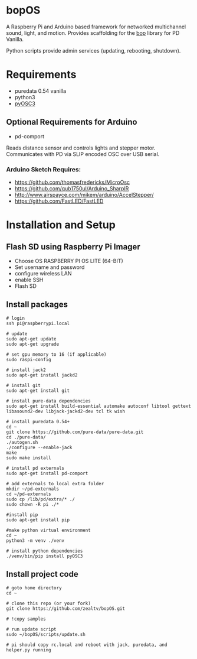 # bopOS

A Raspberry Pi and Arduino based framework for networked multichannel sound, light, and motion.   Provides scaffolding for the [bop](https://github.com/zealtv/bop) library for PD Vanilla. 

Python scripts provide admin services (updating, rebooting, shutdown). 



# Requirements 

- puredata 0.54 vanilla 
- python3
- [pyOSC3](https://pypi.org/project/pyOSC3/)


## Optional Requirements for Arduino
- pd-comport 

Reads distance sensor and controls lights and stepper motor.  Communicates with PD via SLIP encoded OSC over USB serial.

### Arduino Sketch Requires:
- https://github.com/thomasfredericks/MicroOsc
- https://github.com/qub1750ul/Arduino_SharpIR
- http://www.airspayce.com/mikem/arduino/AccelStepper/
- https://github.com/FastLED/FastLED


# Installation and Setup
## Flash SD using Raspberry Pi Imager
- Choose OS RASPBERRY PI OS LITE (64-BIT)
- Set username and password
- configure wireless LAN
- enable SSH
- Flash SD

## Install packages
```
# login
ssh pi@raspberrypi.local

# update
sudo apt-get update
sudo apt-get upgrade

# set gpu memory to 16 (if applicable)
sudo raspi-config

# install jack2
sudo apt-get install jackd2

# install git
sudo apt-get install git

# install pure-data dependencies
sudo apt-get install build-essential automake autoconf libtool gettext libasound2-dev libjack-jackd2-dev tcl tk wish

# install puredata 0.54+
cd ~
git clone https://github.com/pure-data/pure-data.git
cd ./pure-data/
./autogen.sh
./configure --enable-jack
make
sudo make install

# install pd externals
sudo apt-get install pd-comport

# add externals to local extra folder
mkdir ~/pd-externals
cd ~/pd-externals 
sudo cp /lib/pd/extra/* ./
sudo chown -R pi ./*

#install pip
sudo apt-get install pip

#make python virtual environment
cd ~
python3 -m venv ./venv

# install python dependencies
./venv/bin/pip install pyOSC3

```

## Install project code
```
# goto home directory
cd ~

# clone this repo (or your fork)
git clone https://github.com/zealtv/bopOS.git

# !copy samples

# run update script 
sudo ~/bopOS/scripts/update.sh

# pi should copy rc.local and reboot with jack, puredata, and helper.py running

```
